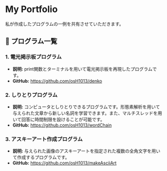 # My Portfolio

私が作成したプログラムの一例を共有させていただきます。

## 📌 プログラム一覧

### 1. **電光掲示板プログラム**
- **説明:** print関数とターミナルを用いて電光掲示板を再現したプログラムです。
- **GitHub:** https://github.com/osH1013/denko

### 2. **しりとりプログラム**
- **説明:** コンピュータとしりとりできるプログラムです。形態素解析を用いて与えられた文章から新しい名詞を学習できます。また、マルチスレッドを用いて回答に時間制限を設けることが可能です。
- **GitHub:** https://github.com/osH1013/wordChain

### 3. **アスキーアート作成プログラム**
- **説明:** 与えられた画像のアスキーアートを指定された複数の全角文字を用いて作成するプログラムです。
- **GitHub:** https://github.com/osH1013/makeAsciiArt
